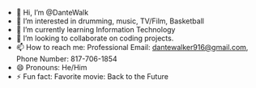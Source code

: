- 👋 Hi, I’m @DanteWalk
- 👀 I’m interested in drumming, music, TV/Film, Basketball
- 🌱 I’m currently learning Information Technology
- 💞️ I’m looking to collaborate on coding projects.
- 📫 How to reach me: Professional Email: dantewalker916@gmail.com, Phone Number: 817-706-1854
- 😄 Pronouns: He/Him
- ⚡ Fun fact: Favorite movie: Back to the Future

<!---
DanteWalk/DanteWalk is a ✨ special ✨ repository because its `README.md` (this file) appears on your GitHub profile.
You can click the Preview link to take a look at your changes.
--->

